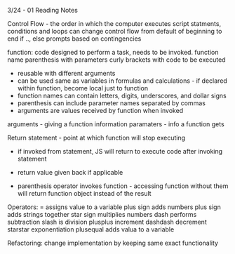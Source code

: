 3/24 - 01 Reading Notes

Control Flow - the order in which the computer executes script statments, conditions and loops can change control flow from default of beginning to end
if .., else prompts based on contingencies

function: code designed to perform a task, needs to be invoked. function name parenthesis with parameters curly brackets with code to be executed

* reusable with different arguments
* can be used same as variables in formulas and calculations - if declared within function, become local just to function
* function names can contain letters, digits, underscores, and dollar signs
* parenthesis can include parameter names separated by commas
* arguments are values received by function when invoked


arguments - giving a function information
paramaters - info a function gets

Return statement - point at which function will stop executing

* if invoked from statement, JS will return to execute code after invoking statement
* return value given back if applicable

* parenthesis operator invokes function - accessing function without them will return function object instead of the result

Operators:
 = assigns value to a variable
plus sign adds numbers
plus sign adds strings together
star sign multiplies numbers
dash performs subtraction
slash is division
plusplus increment
dashdash decrement
starstar exponentiation
plusequal adds valua to a variable

Refactoring: change implementation by keeping same exact functionality 
